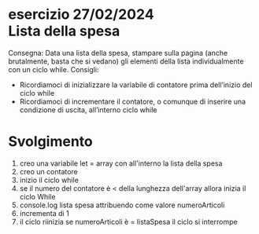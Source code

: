 esercizio 27/02/2024 <br>
Lista della spesa
===
Consegna:
Data una lista della spesa, stampare sulla pagina (anche brutalmente, basta che si vedano) gli elementi della lista individualmente con un ciclo while.
Consigli:
- Ricordiamoci di inizializzare la variabile di contatore prima dell’inizio del ciclo while
- Ricordiamoci di incrementare il contatore, o comunque di inserire una condizione di uscita, all’interno ciclo while
# Svolgimento
1. creo una variabile let = array con all'interno la lista della spesa
2. creo un contatore
3. inizio il ciclo while
4. se il numero del contatore è < della lunghezza dell'array allora inizia il ciclo While
5. console.log lista spesa attribuendo come valore numeroArticoli
6. incrementa di 1
7. il ciclo riinizia se numeroArticoli è = listaSpesa il ciclo si interrompe
